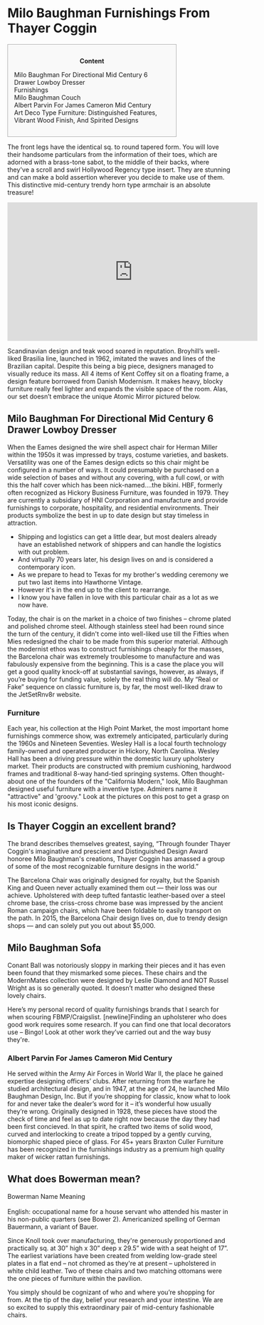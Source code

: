 <h1>Milo Baughman Furnishings From Thayer Coggin</h1>

<div id="toc" style="background: #f9f9f9;border: 1px solid #aaa;display: table;margin-bottom: 1em;padding: 1em;width: 350px;"><p class="toctitle" style="font-weight: 700;text-align: center;">Content</p><ul class="toc_list"><li><a href="#toc-0">Milo Baughman For Directional Mid Century 6 Drawer Lowboy Dresser</a></li><li><a href="#toc-1">Furnishings</a></li><li><a href="#toc-2">Milo Baughman Couch</a></li><li><a href="#toc-3">Albert Parvin For James Cameron Mid Century</a></li><li><a href="#toc-6">Art Deco Type Furniture: Distinguished Features, Vibrant Wood Finish, And Spirited Designs</a></li></ul></div>
<p>The front legs have the identical sq. to round tapered form. You will love their handsome particulars from the information of their toes, which are adorned with a brass-tone sabot, to the middle of their backs, where they've a scroll and swirl Hollywood Regency type insert. They are stunning and can make a bold assertion wherever you decide to make use of them. This distinctive mid-century trendy horn type armchair is an absolute treasure!</p>
<div style='text-align:center'><iframe width='562' height='311' src='https://www.youtube.com/embed/7cQkQSGxCO4' frameborder='0' alt='how to identify milo baughman furniture' allowfullscreen></iframe></div>
<p>Scandinavian design and teak wood soared in reputation. Broyhill’s well-liked Brasilia line, launched in 1962, imitated the waves and lines of the Brazilian capital. Despite this being a big piece, designers managed to visually reduce its mass. All 4 items of Kent Coffey sit on a floating frame, a design feature borrowed from Danish Modernism. It makes heavy, blocky furniture really feel lighter and expands the visible space of the room. Alas, our set doesn’t embrace the unique Atomic Mirror pictured below.</p>
<h2 id="toc-0">Milo Baughman For Directional Mid Century 6 Drawer Lowboy Dresser</h2>
<p>When the Eames designed the wire shell aspect chair for Herman Miller within the 1950s it was impressed by trays, costume varieties, and baskets. Versatility was one of the Eames design edicts so this chair might be configured in a number of ways. It could presumably be purchased on a wide selection of bases and without any covering, with a full cowl, or with this the half cover which has been nick-named….the bikini. HBF, formerly often recognized as Hickory Business Furniture, was founded in 1979. They are currently a subsidiary of HNI Corporation and manufacture and provide furnishings to corporate, hospitality, and residential environments. Their products symbolize the best in up to date design but stay timeless in attraction.</p>
<ul><li>Shipping and logistics can get a little dear, but most dealers already have an established network of shippers and can handle the logistics with out problem.</li><li>And virtually 70 years later, his design lives on and is considered a contemporary icon.</li><li>As we prepare to head to Texas for my brother's wedding ceremony we put two last items into Hawthorne Vintage.</li><li>However it's in the end up to the client to rearrange.</li><li>I know you have fallen in love with this particular chair as a lot as we now have.</li></ul>
<p>Today, the chair is on the market in a choice of two finishes – chrome plated and polished chrome steel. Although stainless steel had been round since the turn of the century, it didn't come into well-liked use till the Fifties when Mies redesigned the chair to be made from this superior material. Although the modernist ethos was to construct furnishings cheaply for the masses, the Barcelona chair was extremely troublesome to manufacture and was fabulously expensive from the beginning. This is a case the place you will get a good quality knock-off at substantial savings, however, as always, if you’re buying for funding value, solely the real thing will do. My “Real or Fake” sequence on classic furniture is, by far, the most well-liked draw to the JetSetRnv8r website.</p>
<h3 id="toc-1">Furniture</h3>
<p>Each year, his collection at the High Point Market, the most important home furnishings commerce show, was extremely anticipated, particularly during the 1960s and Nineteen Seventies. Wesley Hall is a local fourth technology family-owned and operated producer in Hickory, North Carolina. Wesley Hall has been a driving pressure within the domestic luxury upholstery market. Their products are constructed with premium cushioning, hardwood frames and traditional 8-way hand-tied springing systems. Often thought-about one of the founders of the "California Modern," look, Milo Baughman designed useful furniture with a inventive type. Admirers name it "attractive" and 'groovy." Look at the pictures on this post to get a grasp on his most iconic designs.</p>
<div itemScope itemProp="mainEntity" itemType="https://schema.org/Question">  <div itemProp="name"><h2>Is Thayer Coggin an excellent brand?</h2></div>  <div itemScope itemProp="acceptedAnswer" itemType="https://schema.org/Answer">      <div itemProp="text"><p>The brand describes themselves greatest, saying, “Through founder Thayer Coggin's imaginative and prescient and Distinguished Design Award honoree Milo Baughman's creations, Thayer Coggin has amassed a group of some of the most recognizable furniture designs in the world.”</p></div>  </div></div>
<p>The Barcelona Chair was originally designed for royalty, but the Spanish King and Queen never actually examined them out — their loss was our achieve. Upholstered with deep tufted fantastic leather-based over a steel chrome base, the criss-cross chrome base was impressed by the ancient Roman campaign chairs, which have been foldable to easily transport on the path. In 2015, the Barcelona Chair design lives on, due to trendy design shops — and can solely put you out about $5,000.</p>
<h2 id="toc-2">Milo Baughman Sofa</h2>
<p>Conant Ball was notoriously sloppy in marking their pieces and it has even been found that they mismarked some pieces. These chairs and the ModernMates collection were designed by Leslie Diamond and NOT Russel Wright as is so generally quoted. It doesn’t matter who designed these lovely chairs.</p>

<p>Here’s my personal record of quality furnishings brands that I search for when scouring FBMP/Craigslist. [newline]Finding an upholsterer who does good work requires some research. If you can find one that local decorators use – Bingo! Look at other work they’ve carried out and the way busy they're.</p>
<h3 id="toc-3">Albert Parvin For James Cameron Mid Century</h3>
<p>He served within the Army Air Forces in World War II, the place he gained expertise designing officers’ clubs. After returning from the warfare he studied architectural design, and in 1947, at the age of 24, he launched Milo Baughman Design, Inc. But if you’re shopping for classic, know what to look for and never take the dealer’s word for it – it’s wonderful how usually they’re wrong. Originally designed in 1928, these pieces have stood the check of time and feel as up to date right now because the day they had been first concieved. In that spirit, he crafted two items of solid wood, curved and interlocking to create a tripod topped by a gently curving, biomorphic shaped piece of glass. For 45+ years Braxton Culler Furniture has been recognized in the furnishings industry as a premium high quality maker of wicker rattan furnishings.</p>
<div itemScope itemProp="mainEntity" itemType="https://schema.org/Question">  <div itemProp="name"><h2>What does Bowerman mean?</h2></div>  <div itemScope itemProp="acceptedAnswer" itemType="https://schema.org/Answer">      <div itemProp="text"><p>Bowerman Name Meaning<br><br> English: occupational name for a house servant who attended his master in his non-public quarters (see Bower 2). Americanized spelling of German Bauermann, a variant of Bauer.</p></div>  </div></div>
<p>Since Knoll took over manufacturing, they're generously proportioned and practically sq. at 30” high x 30” deep x 29.5” wide with a seat height of 17”. The earliest variations have been created from welding low-grade steel plates in a flat end – not chromed as they're at present – upholstered in white child leather. Two of these chairs and two matching ottomans were the one pieces of furniture within the pavilion.</p>

<p>You simply should be cognizant of who and where you’re shopping for from. At the tip of the day, belief your research and your intestine. We are so excited to supply this extraordinary pair of mid-century fashionable chairs.</p>
